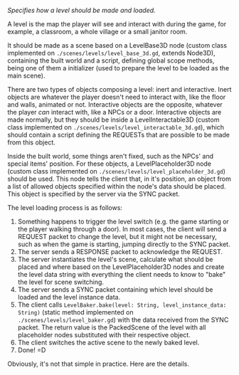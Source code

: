 _Specifies how a level should be made and loaded._

A level is the map the player will see and interact with during the game, for example, a classroom, a whole village or a small janitor room. 

It should be made as a scene based on a LevelBase3D node (custom class implemented on `./scenes/levels/level_base_3d.gd`, extends Node3D), containing the built world and a script, defining global scope methods, being one of them a initializer (used to prepare the level to be loaded as the main scene). 

There are two types of objects composing a level: inert and interactive. Inert objects are whatever the player doesn't need to interact with, like the floor and walls, animated or not. Interactive objects are the opposite, whatever the player _can_ interact with, like a NPCs or a door. Interactive objects are made normally, but they should be inside a LevelInteractable3D (custom class implemented on `./scenes/levels/level_interactable_3d.gd`), which should contain a script defining the REQUESTs that are possible to be made from this object.

Inside the built world, some things aren't fixed, such as the NPCs' and special items' position. For these objects, a LevelPlaceholder3D node (custom class implemented on `./scenes/levels/level_placeholder_3d.gd`) should be used. This node tells the client that, in it's position, an object from a list of allowed objects specified within the node's data should be placed. This object is specified by the server via the SYNC packet. 

The level loading process is as follows:
1. Something happens to trigger the level switch (e.g. the game starting or the player walking through a door). In most cases, the client will send a REQUEST packet to change the level, but it might not be necessary, such as when the game is starting, jumping directly to the SYNC packet. 
2. The server sends a RESPONSE packet to acknowledge the REQUEST.
3. The server instantiates the level's scene, calculate what should be placed and where based on the LevelPlaceholder3D nodes and create the level data string with everything the client needs to know to "bake" the level for scene switching.
4. The server sends a SYNC packet containing which level should be loaded and the level instance data.
5. The client calls `LevelBaker.bake(level: String, level_instance_data: String)` (static method implemented on `./scenes/levels/level_baker.gd`) with the data received from the SYNC packet. The return value is the PackedScene of the level with all placeholder nodes substituted with their respective object.
6. The client switches the active scene to the newly baked level.
7. Done! =D

Obviously, it's not that simple in practice. Here are the details.